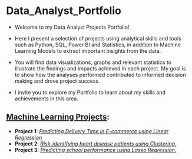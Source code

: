 # Data_Analyst_Portfolio
- Welcome to my Data Analyst Projects Portfolio!

- Here I present a selection of projects using analytical skills and tools such as Python, SQL, Power BI and Statistics, in addition to Machine Learning Models to extract important insights from the data.

- You will find data visualizations, graphs and relevant statistics to illustrate the findings and impacts achieved in each project. 
My goal is to show how the analyses performed contributed to informed decision making and drove project success. 

- I invite you to explore my Portfolio to learn about my skills and achievements in this area.

## [Machine Learning Projects](https://github.com/AmandaMartins12/Data_Analyst_Portfolio/tree/9011f86b46559cde62fd3441ecf1e5c4545fba88/Machine%20Learning%20Projects):

- **Project 1**: [*Predicting Delivery Time in E-commerce using Linear Regression*](https://github.com/AmandaMartins12/Data_Analyst_Portfolio/blob/a0adb3a6fac0e244c4827237064a9714e2784e4f/Machine%20Learning%20Projects/Predicting%20Delivery%20Time%20in%20E-commerce%20using%20Linear%20Regression/code/linear_regression_practice%20(2).ipynb)
- **Project 2**: [*Risk-identifying heart disease patients using Clustering.*](https://github.com/AmandaMartins12/Data_Analyst_Portfolio/blob/27783ab941e4c73d7412c339c7620392d3db647f/Machine%20Learning%20Projects/Risk-identifying%20heart%20disease%20patients%20using%20clustering/code/Clustering%20(1).ipynb)
- **Project 3**: [*Predicting school performance using Lasso Regression.*]()
